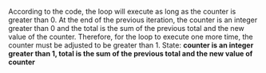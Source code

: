 According to the code, the loop will execute as long as the counter is greater than 0. At the end of the previous iteration, the counter is an integer greater than 0 and the total is the sum of the previous total and the new value of the counter. Therefore, for the loop to execute one more time, the counter must be adjusted to be greater than 1.
State: **counter is an integer greater than 1, total is the sum of the previous total and the new value of counter**
